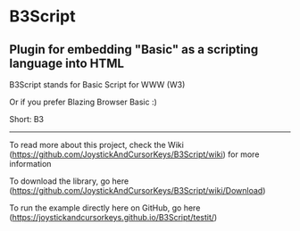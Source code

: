 # B3Script

Plugin for embedding "Basic" as a scripting language into HTML
---

B3Script stands for Basic Script for WWW (W3) 

Or if you prefer Blazing Browser Basic :)

Short: B3

---



To read more about this project, check the Wiki (https://github.com/JoystickAndCursorKeys/B3Script/wiki) for more information

To download the library, go here (https://github.com/JoystickAndCursorKeys/B3Script/wiki/Download)

To run the example directly here on GitHub, go here (https://joystickandcursorkeys.github.io/B3Script/testit/)

